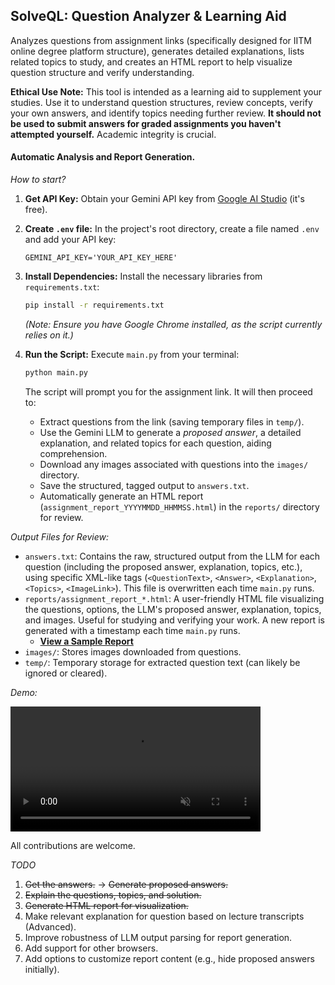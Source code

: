 ## **SolveQL: Question Analyzer & Learning Aid**

Analyzes questions from assignment links (specifically designed for IITM online degree platform structure), generates detailed explanations, lists related topics to study, and creates an HTML report to help visualize question structure and verify understanding.

**Ethical Use Note:** This tool is intended as a learning aid to supplement your studies. Use it to understand question structures, review concepts, verify your own answers, and identify topics needing further review. **It should not be used to submit answers for graded assignments you haven't attempted yourself.** Academic integrity is crucial.

#### **Automatic Analysis and Report Generation.**

*How to start?*

1.  **Get API Key:** Obtain your Gemini API key from [Google AI Studio](https://aistudio.google.com/app/u/0/apikey) (it's free).
2.  **Create `.env` file:** In the project's root directory, create a file named `.env` and add your API key:
    ```
    GEMINI_API_KEY='YOUR_API_KEY_HERE'
    ```
3.  **Install Dependencies:** Install the necessary libraries from `requirements.txt`:
    ```bash
    pip install -r requirements.txt 
    ```
    *(Note: Ensure you have Google Chrome installed, as the script currently relies on it.)*

4.  **Run the Script:** Execute `main.py` from your terminal:
    ```bash
    python main.py
    ```
    The script will prompt you for the assignment link. It will then proceed to:
    *   Extract questions from the link (saving temporary files in `temp/`).
    *   Use the Gemini LLM to generate a *proposed answer*, a detailed explanation, and related topics for each question, aiding comprehension.
    *   Download any images associated with questions into the `images/` directory.
    *   Save the structured, tagged output to `answers.txt`.
    *   Automatically generate an HTML report (`assignment_report_YYYYMMDD_HHMMSS.html`) in the `reports/` directory for review.

*Output Files for Review:*

*   `answers.txt`: Contains the raw, structured output from the LLM for each question (including the proposed answer, explanation, topics, etc.), using specific XML-like tags (`<QuestionText>`, `<Answer>`, `<Explanation>`, `<Topics>`, `<ImageLink>`). This file is overwritten each time `main.py` runs.
*   `reports/assignment_report_*.html`: A user-friendly HTML file visualizing the questions, options, the LLM's proposed answer, explanation, topics, and images. Useful for studying and verifying your work. A new report is generated with a timestamp each time `main.py` runs.
    *   **[View a Sample Report](reports/assignment_report_20250407_220231.html)**
*   `images/`: Stores images downloaded from questions.
*   `temp/`: Temporary storage for extracted question text (can likely be ignored or cleared).

*Demo:*

<video src="https://raw.githubusercontent.com/XERO47/IITM_ASSIG_SOLVER/main/assests/solver_demo.mp4" 
data-canonical-src="https://raw.githubusercontent.com/XERO47/IITM_ASSIG_SOLVER/main/assests/solver_demo.mp4" controls="controls" muted="muted" class="d-block rounded-bottom-2 border-top width-fit" style="max-height:640px; min-height: 200px"></video>

All contributions are welcome.

*TODO*

1.  ~~Get the answers.~~ -> ~~Generate proposed answers.~~
2.  ~~Explain the questions, topics, and solution.~~
3.  ~~Generate HTML report for visualization.~~
4.  Make relevant explanation for question based on lecture transcripts (Advanced).
5.  Improve robustness of LLM output parsing for report generation.
6.  Add support for other browsers.
7.  Add options to customize report content (e.g., hide proposed answers initially).

